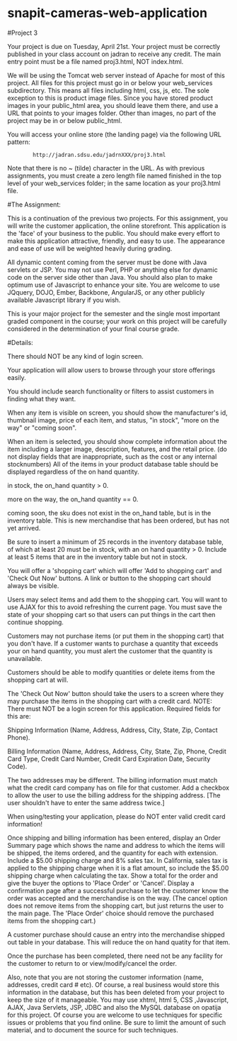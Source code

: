 # snapit-cameras-web-application

#Project 3


Your project is due on Tuesday, April 21st. Your project must be correctly published in your class account on jadran to receive any credit. The main entry point must be a file named proj3.html, NOT index.html.

We will be using the Tomcat web server instead of Apache for most of this project. All files for this project must go in or below your web_services subdirectory. This means all files including html, css, js, etc. The sole exception to this is product image files. Since you have stored product images in your public_html area, you should leave them there, and use a URL that points to your images folder. Other than images, no part of the project may be in or below public_html.

You will access your online store (the landing page) via the following URL pattern:

            
            http://jadran.sdsu.edu/jadrnXXX/proj3.html
        
Note that there is no ~ (tilde) character in the URL. As with previous assignments, you must create a zero length file named finished in the top level of your web_services folder; in the same location as your proj3.html file.

#The Assignment:

This is a continuation of the previous two projects. For this assignment, you will write the customer application, the online storefront. This application is the 'face' of your business to the public. You should make every effort to make this application attractive, friendly, and easy to use. The appearance and ease of use will be weighted heavily during grading.

All dynamic content coming from the server must be done with Java servlets or JSP. You may not use Perl, PHP or anything else for dynamic code on the server side other than Java. You should also plan to make optimum use of Javascript to enhance your site. You are welcome to use JQquery, DOJO, Ember, Backbone, AngularJS, or any other publicly available Javascript library if you wish.

This is your major project for the semester and the single most important graded component in the course; your work on this project will be carefully considered in the determination of your final course grade.

#Details:

There should NOT be any kind of login screen.

Your application will allow users to browse through your store offerings easily.

You should include search functionality or filters to assist customers in finding what they want.

When any item is visible on screen, you should show the manufacturer's id, thumbnail image, price of each item, and status, "in stock", "more on the way" or "coming soon".

When an item is selected, you should show complete information about the item including a larger image, description, features, and the retail price. (do not display fields that are inappropriate, such as the cost or any internal stocknumbers)
All of the items in your product database table should be displayed regardless of the on hand quantity.

in stock, the on_hand quantity > 0.

more on the way, the on_hand quantity == 0.

coming soon, the sku does not exist in the on_hand table, but is in the inventory table. This is new merchandise that has been ordered, but has not yet arrived.

Be sure to insert a minimum of 25 records in the inventory database table, of which at least 20 must be in stock, with an on hand quantity > 0. Include at least 5 items that are in the inventory table but not in stock.

You will offer a 'shopping cart' which will offer 'Add to shopping cart' and 'Check Out Now' buttons. A link or button to the shopping cart should always be visible.

Users may select items and add them to the shopping cart. You will want to use AJAX for this to avoid refreshing the current page. You must save the state of your shopping cart so that users can put things in the cart then continue shopping.

Customers may not purchase items (or put them in the shopping cart) that you don't have. If a customer wants to purchase a quantity that exceeds your on hand quantity, you must alert the customer that the quantity is unavailable.

Customers should be able to modify quantities or delete items from the shopping cart at will.

The 'Check Out Now' button should take the users to a screen where they may purchase the items in the shopping cart with a credit card. NOTE: There must NOT be a login screen for this application. Required fields for this are:

Shipping Information (Name, Address, Address, City, State, Zip, Contact Phone).

Billing Information (Name, Address, Address, City, State, Zip, Phone, Credit Card Type, Credit Card Number, Credit Card Expiration Date, Security Code).

The two addresses may be different. The billing information must match what the credit card company has on file for that customer. Add a checkbox to allow the user to use the billing address for the shipping address. [The user shouldn't have to enter the same address twice.]

When using/testing your application, please do NOT enter valid credit card information!

Once shipping and billing information has been entered, display an Order Summary page which shows the name and address to which the items will be shipped, the items ordered, and the quantity for each with extension. Include a $5.00 shipping charge and 8% sales tax. In California, sales tax is applied to the shipping charge when it is a flat amount, so include the $5.00 shipping charge when calculating the tax. Show a total for the order and give the buyer the options to 'Place Order' or 'Cancel'. Display a confirmation page after a successful purchase to let the customer know the order was accepted and the merchandise is on the way. (The cancel option does not remove items from the shopping cart, but just returns the user to the main page. The 'Place Order' choice should remove the purchased items from the shopping cart.)

A customer purchase should cause an entry into the merchandise shipped out table in your database. This will reduce the on hand quatity for that item.

Once the purchase has been completed, there need not be any facility for the customer to return to or view/modify/cancel the order.

Also, note that you are not storing the customer information (name, addresses, credit card # etc). Of course, a real business would store this information in the database, but this has been deleted from your project to keep the size of it manageable.
You may use xhtml, html 5, CSS ,Javascript, AJAX, Java Servlets, JSP, JDBC and also the MySQL database on opatija for this project. Of course you are welcome to use techniques for specific issues or problems that you find online. Be sure to limit the amount of such material, and to document the source for such techniques.

